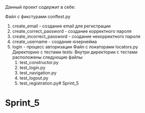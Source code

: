 Данный проект содержит в себе:

Файл с фикстурами conftest.py
1. create_email - создание email для регистрации 
2. create_correct_password - создание корректного пароля
3. create_incorrect_password - создание некорректного пароля
4. create_username - создание юзернейма
5. login - процесс авторизации
Файл с локаторами locators.py
Директорию с тестами tests:
    Внутри директории с тестами расположены следующие файлы:
    1. test_constructor.py
    2. test_login.py
    3. test_navigation.py
    4. test_logout.py
    5. test_registration.py# Sprint_5
# Sprint_5